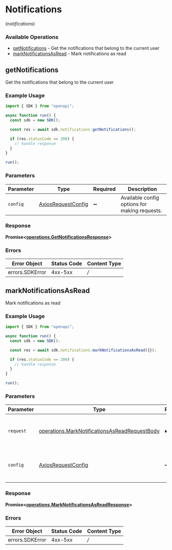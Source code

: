 # Notifications
(*notifications*)

### Available Operations

* [getNotifications](#getnotifications) - Get the notifications that belong to the current user
* [markNotificationsAsRead](#marknotificationsasread) - Mark notifications as read

## getNotifications

Get the notifications that belong to the current user

### Example Usage

```typescript
import { SDK } from "openapi";

async function run() {
  const sdk = new SDK();

  const res = await sdk.notifications.getNotifications();

  if (res.statusCode == 200) {
    // handle response
  }
}

run();
```

### Parameters

| Parameter                                                    | Type                                                         | Required                                                     | Description                                                  |
| ------------------------------------------------------------ | ------------------------------------------------------------ | ------------------------------------------------------------ | ------------------------------------------------------------ |
| `config`                                                     | [AxiosRequestConfig](https://axios-http.com/docs/req_config) | :heavy_minus_sign:                                           | Available config options for making requests.                |


### Response

**Promise<[operations.GetNotificationsResponse](../../sdk/models/operations/getnotificationsresponse.md)>**
### Errors

| Error Object    | Status Code     | Content Type    |
| --------------- | --------------- | --------------- |
| errors.SDKError | 4xx-5xx         | */*             |

## markNotificationsAsRead

Mark notifications as read

### Example Usage

```typescript
import { SDK } from "openapi";

async function run() {
  const sdk = new SDK();

  const res = await sdk.notifications.markNotificationsAsRead({});

  if (res.statusCode == 200) {
    // handle response
  }
}

run();
```

### Parameters

| Parameter                                                                                                          | Type                                                                                                               | Required                                                                                                           | Description                                                                                                        |
| ------------------------------------------------------------------------------------------------------------------ | ------------------------------------------------------------------------------------------------------------------ | ------------------------------------------------------------------------------------------------------------------ | ------------------------------------------------------------------------------------------------------------------ |
| `request`                                                                                                          | [operations.MarkNotificationsAsReadRequestBody](../../sdk/models/operations/marknotificationsasreadrequestbody.md) | :heavy_check_mark:                                                                                                 | The request object to use for the request.                                                                         |
| `config`                                                                                                           | [AxiosRequestConfig](https://axios-http.com/docs/req_config)                                                       | :heavy_minus_sign:                                                                                                 | Available config options for making requests.                                                                      |


### Response

**Promise<[operations.MarkNotificationsAsReadResponse](../../sdk/models/operations/marknotificationsasreadresponse.md)>**
### Errors

| Error Object    | Status Code     | Content Type    |
| --------------- | --------------- | --------------- |
| errors.SDKError | 4xx-5xx         | */*             |
